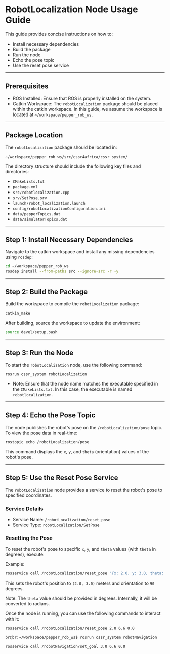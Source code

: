 # RobotLocalization Node Usage Guide

This guide provides concise instructions on how to:

- Install necessary dependencies
- Build the package
- Run the node
- Echo the pose topic
- Use the reset pose service

---

## Prerequisites

- ROS Installed: Ensure that ROS is properly installed on the system.
- Catkin Workspace: The `robotLocalization` package should be placed within the catkin workspace. In this guide, we assume the workspace is located at `~/workspace/pepper_rob_ws`.

---

## Package Location

The `robotLocalization` package should be located in:

```
~/workspace/pepper_rob_ws/src/cssr4africa/cssr_system/
```

The directory structure should include the following key files and directories:

- `CMakeLists.txt`
- `package.xml`
- `src/robotlocalization.cpp`
- `srv/SetPose.srv`
- `launch/robot_localization.launch`
- `config/robotLocalizationConfiguration.ini`
- `data/pepperTopics.dat`
- `data/simulatorTopics.dat`

---

## Step 1: Install Necessary Dependencies

Navigate to the catkin workspace and install any missing dependencies using `rosdep`:

```bash
cd ~/workspace/pepper_rob_ws
rosdep install --from-paths src --ignore-src -r -y
```

---

## Step 2: Build the Package

Build the workspace to compile the `robotLocalization` package:

```bash
catkin_make
```

After building, source the workspace to update the environment:

```bash
source devel/setup.bash
```

---

## Step 3: Run the Node

To start the `robotLocalization` node, use the following command:

```bash
rosrun cssr_system robotLocalization
```

- Note: Ensure that the node name matches the executable specified in the `CMakeLists.txt`. In this case, the executable is named `robotlocalization`.

---

## Step 4: Echo the Pose Topic

The node publishes the robot's pose on the `/robotLocalization/pose` topic. To view the pose data in real-time:

```bash
rostopic echo /robotLocalization/pose 
```

This command displays the `x`, `y`, and `theta` (orientation) values of the robot's pose.

---

## Step 5: Use the Reset Pose Service

The `robotLocalization` node provides a service to reset the robot's pose to specified coordinates.

### Service Details

- Service Name: `/robotLocalization/reset_pose`
- Service Type: `robotLocalization/SetPose`

### Resetting the Pose

To reset the robot's pose to specific `x`, `y`, and `theta` values (with `theta` in degrees), execute:

Example:

```bash
rosservice call /robotLocalization/reset_pose "{x: 2.0, y: 3.0, theta: 90.0}"
```

This sets the robot's position to `(2.0, 3.0)` meters and orientation to `90` degrees.

Note: The `theta` value should be provided in degrees. Internally, it will be converted to radians.




Once the node is running, you can use the following commands to interact with it:
``` bash
rosservice call /robotLocalization/reset_pose 2.0 6.6 0.0
```

``` bash
br@br:~/workspace/pepper_rob_ws$ rosrun cssr_system robotNavigation 
```

``` bash
rosservice call /robotNavigation/set_goal 3.0 6.6 0.0
```